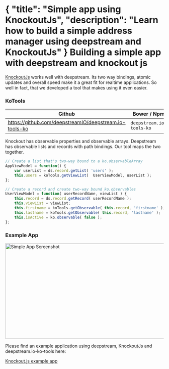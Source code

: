 {
	"title": "Simple app using KnockoutJs",
	"description": "Learn how to build a simple address manager using deepstream and KnockoutJs"
}
Building a simple app with deepstream and knockout js
=====================================================
[KnockoutJs](http://knockoutjs.com/) works well with deepstream. Its two way bindings, atomic updates and overall speed make it a great fit for realtime applications. So well in fact, that we developed a tool that makes using it even easier.

### KoTools
<table class="mini space">
	<thead>
		<tr>
			<th><i class="fa fa-github"></i>Github</th>
			<th><i class="fa fa-cube"></i>Bower / Npm</th>
		</tr>
	</thead>
	<tbody>
		<tr>
			<td>
				<a href="https://github.com/deepstreamIO/deepstream.io-tools-ko">
					https://github.com/deepstreamIO/deepstream.io-tools-ko
				</a>
			</td>
			<td><code>deepstream.io-tools-ko</code></td>
		</tr>
	</tbody>
</table>

Knockout has observable properties and observable arrays. Deepstream has observable lists and records with path bindings. Our tool maps the two together.

```javascript
// Create a list that's two-way bound to a ko.observableArray
AppViewModel = function() {
	var userList = ds.record.getList( 'users' );
	this.users = koTools.getViewList(  UserViewModel, userList );
};

// Create a record and create two-way bound ko.observables
UserViewModel = function( userRecordName, viewList ) {
	this.record = ds.record.getRecord( userRecordName );
	this.viewList = viewList;
	this.firstname = koTools.getObservable( this.record, 'firstname' );
	this.lastname = koTools.getObservable( this.record, 'lastname' );
	this.isActive = ko.observable( false );
};
```

### Example App
<div class="img-container">
	<img class="tutorial" width="602" height="302" src="../assets/images/simple-app.png" alt="Simple App Screenshot" />
</div>

Please find an example application using deepstream, KnockoutJs and deepstream.io-ko-tools here:

<a class="mega" href="https://github.com/deepstreamIO/ds-demo-simple-app-ko"><i class="fa fa-github"></i>Knockout.js example app</a>